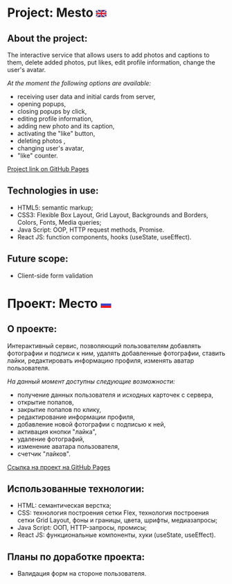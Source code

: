 # Project: Mesto ![english](./src/images/english.png?raw=true?raw=true)
## About the project:
The interactive service that allows users to add photos and captions to them, delete added photos, put likes, edit profile information, change the user's avatar.


*At the moment the following options are available:*
- receiving user data and initial cards from server,
- opening popups,
- closing popups by click,
- editing profile information,
- adding new photo and its caption,
- activating the "like" button,
- deleting photos ,
- changing user's avatar,
- "like" counter.


[Project link on GitHub Pages](https://alinazolotavina.github.io/mesto-react/)
## Technologies in use:
- HTML5: semantic markup;
- CSS3: Flexible Box Layout, Grid Layout, Backgrounds and Borders,  Colors, Fonts, Media queries;
- Java Script: OOP, HTTP request methods, Promise.
- React JS: function components, hooks (useState, useEffect).

## Future scope:
- Client-side form validation

# Проект: Место ![russian](./src/images/russian.png?raw=true?raw=true)
## О проекте:
Интерактивный сервис, позволяющий пользователям добавлять фотографии и подписи к ним, удалять добавленные фотографии, ставить лайки, редактировать информацию профиля, изменять аватар пользователя.

*На данный момент доступны следующие возможности:*
- получение данных пользователя и исходных карточек с сервера,
- открытие попапов,
- закрытие попапов по клику,
- редактирование информации профиля,
- добавление новой фотографии с подписью к ней,
- активация кнопки "лайка",
- удаление фотографий,
- изменение аватара пользователя,
- счетчик "лайков".

[Ссылка на проект на GitHub Pages](https://alinazolotavina.github.io/mesto-react/)
## Использованные технологии:
- HTML: семантическая верстка;
- CSS: технология построения сетки Flex, технология построения сетки Grid Layout, фоны и границы, цвета, шрифты, медиазапросы;
- Java Script: ООП, HTTP-запросы, промисы;
- React JS: функциональные компоненты, хуки (useState, useEffect).

## Планы по доработке проекта:
- Валидация форм на стороне пользователя.